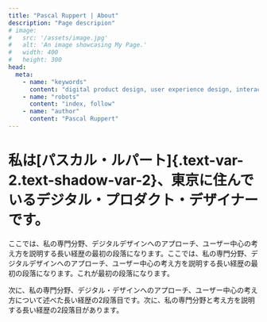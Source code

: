 ```yaml
---
title: "Pascal Ruppert | About"
description: "Page descripion"
# image:
#   src: '/assets/image.jpg'
#   alt: 'An image showcasing My Page.'
#   width: 400
#   height: 300
head:
  meta:
    - name: "keywords"
      content: "digital product design, user experience design, interaction design, application design, user interface design, portfolio"
    - name: "robots"
      content: "index, follow"
    - name: "author"
      content: "Pascal Ruppert"
---
```


# 私は[パスカル・ルパート]{.text-var-2.text-shadow-var-2}、東京に住んでいるデジタル・プロダクト・デザイナーです。

ここでは、私の専門分野、デジタルデザインへのアプローチ、ユーザー中心の考え方を説明する長い経歴の最初の段落になります。ここでは、私の専門分野、デジタルデザインへのアプローチ、ユーザー中心の考え方を説明する長い経歴の最初の段落になります。これが最初の段落になります。

次に、私の専門分野、デジタル・デザインへのアプローチ、ユーザー中心の考え方について述べた長い経歴の2段落目です。次に、私の専門分野と考え方を説明する長い経歴の2段落目があります。
